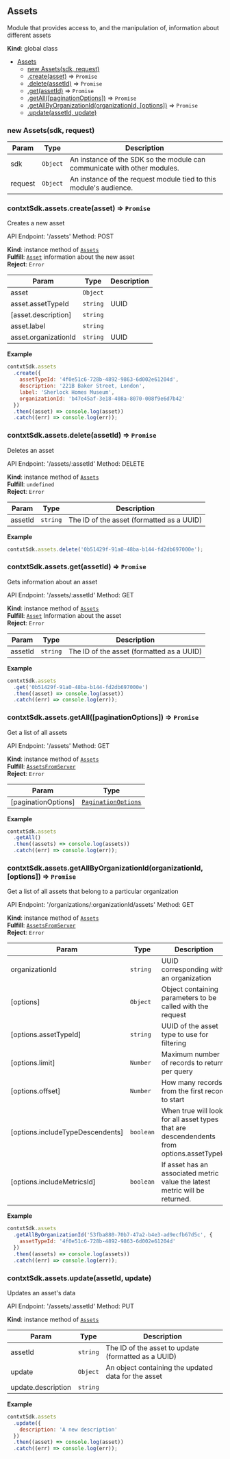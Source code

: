 <a name="Assets"></a>

## Assets
Module that provides access to, and the manipulation of, information about different assets

**Kind**: global class  

* [Assets](#Assets)
    * [new Assets(sdk, request)](#new_Assets_new)
    * [.create(asset)](#Assets+create) ⇒ <code>Promise</code>
    * [.delete(assetId)](#Assets+delete) ⇒ <code>Promise</code>
    * [.get(assetId)](#Assets+get) ⇒ <code>Promise</code>
    * [.getAll([paginationOptions])](#Assets+getAll) ⇒ <code>Promise</code>
    * [.getAllByOrganizationId(organizationId, [options])](#Assets+getAllByOrganizationId) ⇒ <code>Promise</code>
    * [.update(assetId, update)](#Assets+update)

<a name="new_Assets_new"></a>

### new Assets(sdk, request)

| Param | Type | Description |
| --- | --- | --- |
| sdk | <code>Object</code> | An instance of the SDK so the module can communicate with other modules. |
| request | <code>Object</code> | An instance of the request module tied to this module's audience. |

<a name="Assets+create"></a>

### contxtSdk.assets.create(asset) ⇒ <code>Promise</code>
Creates a new asset

API Endpoint: '/assets'
Method: POST

**Kind**: instance method of [<code>Assets</code>](#Assets)  
**Fulfill**: [<code>Asset</code>](./Typedefs.md#Asset) information about the new asset  
**Reject**: <code>Error</code>  

| Param | Type | Description |
| --- | --- | --- |
| asset | <code>Object</code> |  |
| asset.assetTypeId | <code>string</code> | UUID |
| [asset.description] | <code>string</code> |  |
| asset.label | <code>string</code> |  |
| asset.organizationId | <code>string</code> | UUID |

**Example**  
```js
contxtSdk.assets
  .create({
    assetTypeId: '4f0e51c6-728b-4892-9863-6d002e61204d',
    description: '221B Baker Street, London',
    label: 'Sherlock Homes Museum',
    organizationId: 'b47e45af-3e18-408a-8070-008f9e6d7b42'
  })
  .then((asset) => console.log(asset))
  .catch((err) => console.log(err));
```
<a name="Assets+delete"></a>

### contxtSdk.assets.delete(assetId) ⇒ <code>Promise</code>
Deletes an asset

API Endpoint: '/assets/:assetId'
Method: DELETE

**Kind**: instance method of [<code>Assets</code>](#Assets)  
**Fulfill**: <code>undefined</code>  
**Reject**: <code>Error</code>  

| Param | Type | Description |
| --- | --- | --- |
| assetId | <code>string</code> | The ID of the asset (formatted as a UUID) |

**Example**  
```js
contxtSdk.assets.delete('0b51429f-91a0-48ba-b144-fd2db697000e');
```
<a name="Assets+get"></a>

### contxtSdk.assets.get(assetId) ⇒ <code>Promise</code>
Gets information about an asset

API Endpoint: '/assets/:assetId'
Method: GET

**Kind**: instance method of [<code>Assets</code>](#Assets)  
**Fulfill**: [<code>Asset</code>](./Typedefs.md#Asset) Information about the asset  
**Reject**: <code>Error</code>  

| Param | Type | Description |
| --- | --- | --- |
| assetId | <code>string</code> | The ID of the asset (formatted as a UUID) |

**Example**  
```js
contxtSdk.assets
  .get('0b51429f-91a0-48ba-b144-fd2db697000e')
  .then((asset) => console.log(asset))
  .catch((err) => console.log(err));
```
<a name="Assets+getAll"></a>

### contxtSdk.assets.getAll([paginationOptions]) ⇒ <code>Promise</code>
Get a list of all assets

API Endpoint: '/assets'
Method: GET

**Kind**: instance method of [<code>Assets</code>](#Assets)  
**Fulfill**: [<code>AssetsFromServer</code>](./Typedefs.md#AssetsFromServer)  
**Reject**: <code>Error</code>  

| Param | Type |
| --- | --- |
| [paginationOptions] | [<code>PaginationOptions</code>](./Typedefs.md#PaginationOptions) | 

**Example**  
```js
contxtSdk.assets
  .getAll()
  .then((assets) => console.log(assets))
  .catch((err) => console.log(err));
```
<a name="Assets+getAllByOrganizationId"></a>

### contxtSdk.assets.getAllByOrganizationId(organizationId, [options]) ⇒ <code>Promise</code>
Get a list of all assets that belong to a particular organization

API Endpoint: '/organizations/:organizationId/assets'
Method: GET

**Kind**: instance method of [<code>Assets</code>](#Assets)  
**Fulfill**: [<code>AssetsFromServer</code>](./Typedefs.md#AssetsFromServer)  
**Reject**: <code>Error</code>  

| Param | Type | Description |
| --- | --- | --- |
| organizationId | <code>string</code> | UUID corresponding with an organization |
| [options] | <code>Object</code> | Object containing parameters to be called with the request |
| [options.assetTypeId] | <code>string</code> | UUID of the asset type to use for filtering |
| [options.limit] | <code>Number</code> | Maximum number of records to return per query |
| [options.offset] | <code>Number</code> | How many records from the first record to start |
| [options.includeTypeDescendents] | <code>boolean</code> | When true will look for all asset types that are descendendents from options.assetTypeId |
| [options.includeMetricsId] | <code>boolean</code> | If asset has an associated metric value the latest metric will be returned. |

**Example**  
```js
contxtSdk.assets
  .getAllByOrganizationId('53fba880-70b7-47a2-b4e3-ad9ecfb67d5c', {
    assetTypeId: '4f0e51c6-728b-4892-9863-6d002e61204d'
  })
  .then((assets) => console.log(assets))
  .catch((err) => console.log(err));
```
<a name="Assets+update"></a>

### contxtSdk.assets.update(assetId, update)
Updates an asset's data

API Endpoint: '/assets/:assetId'
Method: PUT

**Kind**: instance method of [<code>Assets</code>](#Assets)  

| Param | Type | Description |
| --- | --- | --- |
| assetId | <code>string</code> | The ID of the asset to update (formatted as a UUID) |
| update | <code>Object</code> | An object containing the updated data for the asset |
| update.description | <code>string</code> |  |

**Example**  
```js
contxtSdk.assets
  .update({
    description: 'A new description'
  })
  .then((asset) => console.log(asset))
  .catch((err) => console.log(err));
```
